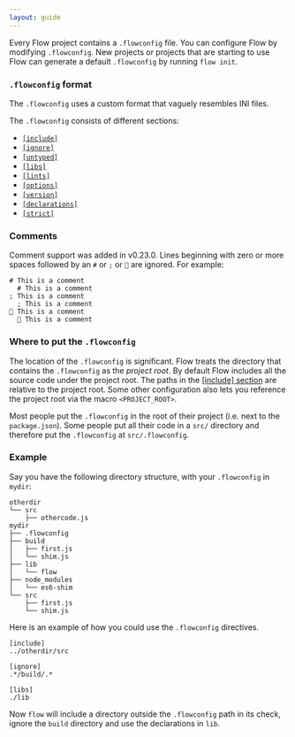 ```yaml
---
layout: guide
---
```


Every Flow project contains a `.flowconfig` file. You can configure Flow by
modifying `.flowconfig`. New projects or projects that are starting to use Flow
can generate a default `.flowconfig` by running `flow init`.

### `.flowconfig` format <a class="toc" id="toc-flowconfig-format" href="#toc-flowconfig-format"></a>

The `.flowconfig` uses a custom format that vaguely resembles INI files.

The `.flowconfig` consists of different sections:

* [`[include]`](include)
* [`[ignore]`](ignore)
* [`[untyped]`](untyped)
* [`[libs]`](libs)
* [`[lints]`](lints)
* [`[options]`](options)
* [`[version]`](version)
* [`[declarations]`](declarations)
* [`[strict]`](../strict/#toc-enabling-flow-strict-in-a-flowconfig)

### Comments <a class="toc" id="toc-comments" href="#toc-comments"></a>

Comment support was added in v0.23.0. Lines beginning with zero or more spaces
followed by an `#` or `;` or `💩` are ignored. For example:

```
# This is a comment
  # This is a comment
; This is a comment
  ; This is a comment
💩 This is a comment
  💩 This is a comment
```

### Where to put the `.flowconfig` <a class="toc" id="toc-where-to-put-the-flowconfig" href="#toc-where-to-put-the-flowconfig"></a>

The location of the `.flowconfig` is significant. Flow treats the directory that
contains the `.flowconfig` as the _project root_. By default Flow includes all
the source code under the project root. The paths in the
[[include] section](include) are relative to the project root. Some other
configuration also lets you reference the project root via the macro
`<PROJECT_ROOT>`.

Most people put the `.flowconfig` in the root of their project (i.e. next to the
`package.json`). Some people put all their code in a `src/` directory and
therefore put the `.flowconfig` at `src/.flowconfig`.

### Example <a class="toc" id="toc-example" href="#toc-example"></a>

Say you have the following directory structure, with your `.flowconfig` in
`mydir`:

```text
otherdir
└── src
    ├── othercode.js
mydir
├── .flowconfig
├── build
│   ├── first.js
│   └── shim.js
├── lib
│   └── flow
├── node_modules
│   └── es6-shim
└── src
    ├── first.js
    └── shim.js
```

Here is an example of how you could use the `.flowconfig` directives.

```text
[include]
../otherdir/src

[ignore]
.*/build/.*

[libs]
./lib
```

Now `flow` will include a directory outside the `.flowconfig` path in its
check, ignore the `build` directory and use the declarations in `lib`.
